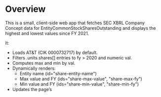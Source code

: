 # Overview

This is a small, client-side web app that fetches SEC XBRL Company Concept data for EntityCommonStockSharesOutstanding and displays the highest and lowest values since FY 2021.

It:
- Loads AT&T (CIK 0000732717) by default.
- Filters .units.shares[] entries to fy > 2020 and numeric val.
- Computes max and min by val.
- Dynamically renders:
  - Entity name (id="share-entity-name")
  - Max value and FY (ids="share-max-value", "share-max-fy")
  - Min value and FY (ids="share-min-value", "share-min-fy")
- Updates the page’s <title> and <h1> with the live entity name.
- Supports an optional query param ?CIK=########## (10 digits) to load any other company via a CORS-friendly proxy without reloading the page.
- Provides a “Download data.json” button that saves the computed object in the required structure:
  {"entityName": "…", "max": {"val": …, "fy": "…"}, "min": {"val": …, "fy": "…"}}

Note: Browsers restrict setting the User-Agent header directly. The code attempts a descriptive header where possible and uses a proxy for alternate CIKs to satisfy the requirement to fetch alternate company data without reloading.

# Setup

- No build step required. It’s a single HTML file.

Files expected in the repository (the evaluation system may provide these separately):
- index.html (this app)
- data.json (computed output if saved)
- uid.txt (committed as provided)
- LICENSE (MIT License)

# Usage

- Open index.html in a modern browser.
- By default, it will request:
  https://data.sec.gov/api/xbrl/companyconcept/CIK0000732717/dei/EntityCommonStockSharesOutstanding.json
  and render AT&T’s figures.

- To view another company, append a 10-digit CIK in the URL:
  index.html?CIK=0001018724
  The app will fetch the alternate CIK using a proxy and update the entity name, title, and max/min fields in place.

- Click “Download data.json” to save the computed JSON (entityName, max, min) for the currently displayed company.

If you run into CORS limitations when fetching directly from the SEC endpoint, the app automatically falls back to a CORS-friendly proxy for alternate CIKs and on failures.

# Round

This is Round 1.